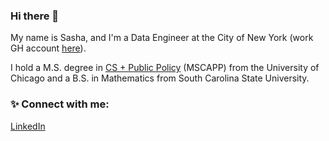 ### Hi there 👋

My name is Sasha, and I'm a Data Engineer at the City of New York (work GH account [here](https://github.com/sf-dcp)). 

I hold a M.S. degree in [CS + Public Policy](https://capp.uchicago.edu/) (MSCAPP) from the University of Chicago and a B.S. in Mathematics from South Carolina State University. 

### ✨ Connect with me: 
[LinkedIn](https://www.linkedin.com/in/sasha-filippova-56537914a/)
<!--
**sashafilippova/sashafilippova** is a ✨ _special_ ✨ repository because its `README.md` (this file) appears on your GitHub profile.
